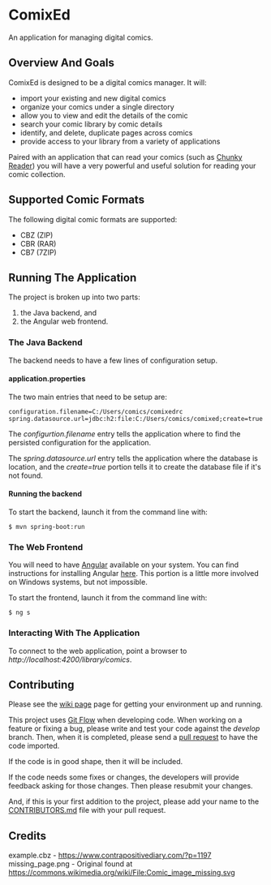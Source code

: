 # ComixEd
An application for managing digital comics.

## Overview And Goals
ComixEd is designed to be a digital comics manager. It will:

 * import your existing and new digital comics
 * organize your comics under a single directory
 * allow you to view and edit the details of the comic	
 * search your comic library by comic details
 * identify, and delete, duplicate pages across comics
 * provide access to your library from a variety of applications

Paired with an application that can read your comics (such as
[Chunky Reader](http://chunkyreader.com/)) you will have a very powerful
and useful solution for reading your comic collection.

## Supported Comic Formats

The following digital comic formats are supported:

 * CBZ (ZIP)
 * CBR (RAR)
 * CB7 (7ZIP)

## Running The Application

The project is broken up into two parts:
1. the Java backend, and
1. the Angular web frontend.

### The Java Backend

The backend needs to have a few lines of configuration setup.

#### application.properties

The two main entries that need to be setup are:

    configuration.filename=C:/Users/comics/comixedrc
    spring.datasource.url=jdbc:h2:file:C:/Users/comics/comixed;create=true

The *configurtion.filename* entry tells the application where to find the persisted configuration for the application.

The *spring.datasource.url* entry tells the application where the database is location, and the *create=true* portion tells it to create the database file if it's not found.

#### Running the backend

To start the backend, launch it from the command line with:

    $ mvn spring-boot:run

### The Web Frontend

You will need to have [Angular](https://angular.io/) available on your system. You can find instructions for installing Angular [here](https://angular.io/guide/setup). This portion is a little more involved on Windows systems, but not impossible.

To start the frontend, launch it from the command line with:

    $ ng s

### Interacting With The Application

To connect to the web application, point a browser to *http://localhost:4200/library/comics*.

## Contributing

Please see the [wiki page](../../wiki/Developer-Setup) page for getting your
environment up and running.

This project uses [Git Flow](http://www.atlassian.com/git/tutorials/comparing-workflows/gitflow-workflow)
when developing code. When working on a feature or fixing a bug, please write
and test your code against the *develop* branch. Then, when it is completed,
please send a [pull request](http://help.github.com/articles/creating-a-pull-request/)
to have the code imported.

If the code is in good shape, then it will be included.

If the code needs some fixes or changes, the developers will provide feedback
asking for those changes. Then please resubmit your changes.

And, if this is your first addition to the project, please add your name to
the [CONTRIBUTORS.md](./CONTRIBUTORS.md) file with your pull request.

## Credits

example.cbz - https://www.contrapositivediary.com/?p=1197
missing_page.png - Original found at https://commons.wikimedia.org/wiki/File:Comic_image_missing.svg